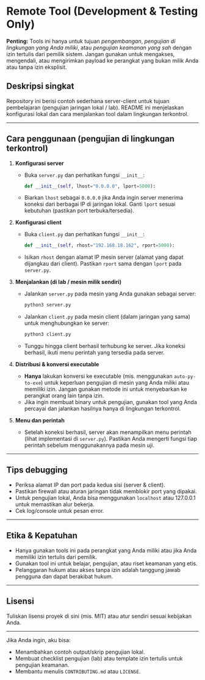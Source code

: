 # Remote Tool (Development & Testing Only)

**Penting:** Tools ini hanya untuk tujuan *pengembangan*, *pengujian di lingkungan yang Anda miliki*, atau *pengujian keamanan yang sah* dengan izin tertulis dari pemilik sistem. Jangan gunakan untuk mengakses, mengendali, atau mengirimkan payload ke perangkat yang bukan milik Anda atau tanpa izin eksplisit.

## Deskripsi singkat

Repository ini berisi contoh sederhana server-client untuk tujuan pembelajaran (pengujian jaringan lokal / lab). README ini menjelaskan konfigurasi lokal dan cara menjalankan tool dalam lingkungan terkontrol.

---

## Cara penggunaan (pengujian di lingkungan terkontrol)

1. **Konfigurasi server**

   * Buka `server.py` dan perhatikan fungsi `__init__`:

     ```python
     def __init__(self, lhost="0.0.0.0", lport=5000):
     ```
   * Biarkan `lhost` sebagai `0.0.0.0` jika Anda ingin server menerima koneksi dari berbagai IP di jaringan lokal. Ganti `lport` sesuai kebutuhan (pastikan port terbuka/tersedia).

2. **Konfigurasi client**

   * Buka `client.py` dan perhatikan fungsi `__init__`:

     ```python
     def __init__(self, rhost="192.168.18.162", rport=5000):
     ```
   * Isikan `rhost` dengan alamat IP mesin server (alamat yang dapat dijangkau dari client). Pastikan `rport` sama dengan `lport` pada `server.py`.

3. **Menjalankan (di lab / mesin milik sendiri)**

   * Jalankan `server.py` pada mesin yang Anda gunakan sebagai server:

     ```bash
     python3 server.py
     ```
   * Jalankan `client.py` pada mesin client (dalam jaringan yang sama) untuk menghubungkan ke server:

     ```bash
     python3 client.py
     ```
   * Tunggu hingga client berhasil terhubung ke server. Jika koneksi berhasil, ikuti menu perintah yang tersedia pada server.

4. **Distribusi & konversi executable**

   * **Hanya** lakukan konversi ke executable (mis. menggunakan `auto-py-to-exe`) untuk keperluan pengujian di mesin yang Anda miliki atau memiliki izin. Jangan gunakan metode ini untuk menyebarkan ke perangkat orang lain tanpa izin.
   * Jika ingin membuat binary untuk pengujian, gunakan tool yang Anda percayai dan jalankan hasilnya hanya di lingkungan terkontrol.

5. **Menu dan perintah**

   * Setelah koneksi berhasil, server akan menampilkan menu perintah (lihat implementasi di `server.py`). Pastikan Anda mengerti fungsi tiap perintah sebelum menggunakannya pada mesin uji.

---

## Tips debugging

* Periksa alamat IP dan port pada kedua sisi (server & client).
* Pastikan firewall atau aturan jaringan tidak memblokir port yang dipakai.
* Untuk pengujian lokal, Anda bisa menggunakan `localhost` atau 127.0.0.1 untuk memastikan alur bekerja.
* Cek log/console untuk pesan error.

---

## Etika & Kepatuhan

* Hanya gunakan tools ini pada perangkat yang Anda miliki atau jika Anda memiliki izin tertulis dari pemilik.
* Gunakan tool ini untuk belajar, pengujian, atau riset keamanan yang etis.
* Pelanggaran hukum atau akses tanpa izin adalah tanggung jawab pengguna dan dapat berakibat hukum.

---

## Lisensi

Tuliskan lisensi proyek di sini (mis. MIT) atau atur sendiri sesuai kebijakan Anda.

---

Jika Anda ingin, aku bisa:

* Menambahkan contoh output/skrip pengujian lokal.
* Membuat checklist pengujian (lab) atau template izin tertulis untuk pengujian keamanan.
* Membantu menulis `CONTRIBUTING.md` atau `LICENSE`.
